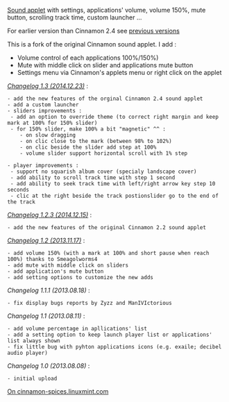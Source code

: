 [Sound applet](https://cloud.githubusercontent.com/assets/5185939/5533812/b1f69f42-8a50-11e4-9f57-05fda23effda.png) with settings, applications' volume, volume 150%, mute button, scrolling track time, custom launcher ...

For earlier version than Cinnamon 2.4 see [previous versions](https://github.com/Koutch/Cinnamon-sound-with-apps-volume/releases)

This is a fork of the original Cinnamon sound applet. I add :
- Volume control of each applications 100%/150%)
- Mute with middle click on slider and applications mute button
- Settings menu via Cinnamon's applets menu or right click on the applet 


 _[Changelog 1.3 (2014.12.23)](http://cinnamon-spices.linuxmint.com/applets/view/150)_ :
 
	- add the new features of the orginal Cinnamon 2.4 sound applet
	- add a custom launcher
	- sliders improvements :
	 - add an option to override theme (to correct right margin and keep mark at 100% for 150% slider)
	 - for 150% slider, make 100% a bit "magnetic" ^^ :
	    - on slow dragging
	    - on clic close to the mark (between 98% to 102%)
	    - on clic beside the slider add step at 100%
	    - volume slider support horizontal scroll with 1% step 

	- player improvements :
	 - support no squarish album cover (specialy landscape cover)
	 - add ability to scroll track time with step 1 second
	 - add ability to seek track time with left/right arrow key step 10 seconds
	 - clic at the right beside the track postionslider go to the end of the track
	
 _[Changelog 1.2.3 (2014.12.15)](https://github.com/Koutch/Cinnamon-sound-with-apps-volume/releases/tag/V1.2.3)_ :

	- add the new features of the original Cinnamon 2.2 sound applet 

 _[Changelog 1.2 (2013.11.17)](https://github.com/Koutch/Cinnamon-sound-with-apps-volume/releases/tag/V1.2.1)_ :
 
 	- add volume 150% (with a mark at 100% and short pause when reach 100%) thanks to Smeagolworms4
	- add mute with middle click on sliders
	- add application's mute button 
	- add setting options to customize the new adds

 _Changelog 1.1.1 (2013.08.18)_ :

	- fix display bugs reports by Zyzz and ManIVIctorious
	
 _Changelog 1.1 (2013.08.11)_ :

	- add volume percentage in apllications' list
	- add a setting option to keep launch player list or applications' list always shown
	- fix little bug with pyhton applications icons (e.g. exaile; decibel audio player)

 _Changelog 1.0 (2013.08.08)_ :
 
	- initial upload

[On cinnamon-spices.linuxmint.com](http://cinnamon-spices.linuxmint.com/applets/view/150)
